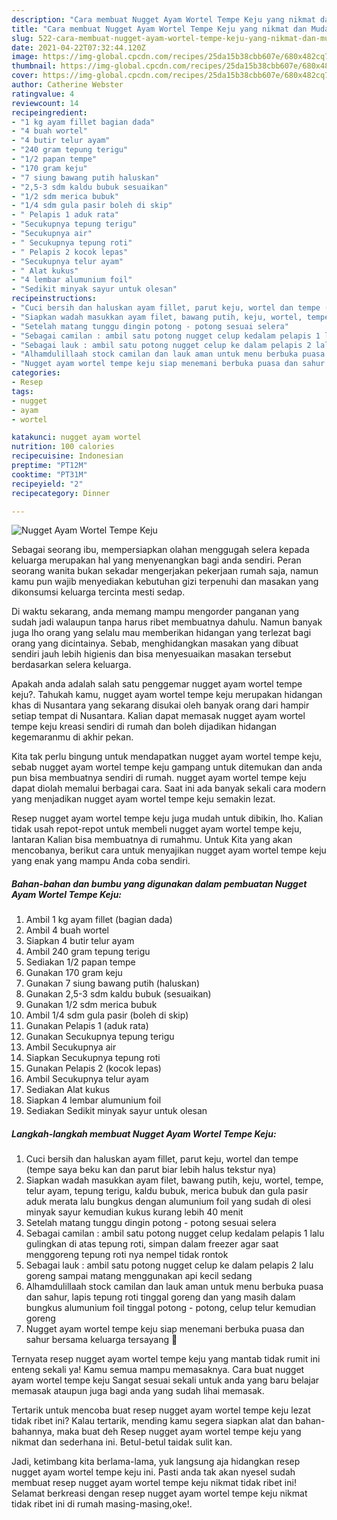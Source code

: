 ```yaml
---
description: "Cara membuat Nugget Ayam Wortel Tempe Keju yang nikmat dan Mudah Dibuat"
title: "Cara membuat Nugget Ayam Wortel Tempe Keju yang nikmat dan Mudah Dibuat"
slug: 522-cara-membuat-nugget-ayam-wortel-tempe-keju-yang-nikmat-dan-mudah-dibuat
date: 2021-04-22T07:32:44.120Z
image: https://img-global.cpcdn.com/recipes/25da15b38cbb607e/680x482cq70/nugget-ayam-wortel-tempe-keju-foto-resep-utama.jpg
thumbnail: https://img-global.cpcdn.com/recipes/25da15b38cbb607e/680x482cq70/nugget-ayam-wortel-tempe-keju-foto-resep-utama.jpg
cover: https://img-global.cpcdn.com/recipes/25da15b38cbb607e/680x482cq70/nugget-ayam-wortel-tempe-keju-foto-resep-utama.jpg
author: Catherine Webster
ratingvalue: 4
reviewcount: 14
recipeingredient:
- "1 kg ayam fillet bagian dada"
- "4 buah wortel"
- "4 butir telur ayam"
- "240 gram tepung terigu"
- "1/2 papan tempe"
- "170 gram keju"
- "7 siung bawang putih haluskan"
- "2,5-3 sdm kaldu bubuk sesuaikan"
- "1/2 sdm merica bubuk"
- "1/4 sdm gula pasir boleh di skip"
- " Pelapis 1 aduk rata"
- "Secukupnya tepung terigu"
- "Secukupnya air"
- " Secukupnya tepung roti"
- " Pelapis 2 kocok lepas"
- "Secukupnya telur ayam"
- " Alat kukus"
- "4 lembar alumunium foil"
- "Sedikit minyak sayur untuk olesan"
recipeinstructions:
- "Cuci bersih dan haluskan ayam fillet, parut keju, wortel dan tempe (tempe saya beku kan dan parut biar lebih halus tekstur nya)"
- "Siapkan wadah masukkan ayam filet, bawang putih, keju, wortel, tempe, telur ayam, tepung terigu, kaldu bubuk, merica bubuk dan gula pasir aduk merata lalu bungkus dengan alumunium foil yang sudah di olesi minyak sayur kemudian kukus kurang lebih 40 menit"
- "Setelah matang tunggu dingin potong - potong sesuai selera"
- "Sebagai camilan : ambil satu potong nugget celup kedalam pelapis 1 lalu gulingkan di atas tepung roti, simpan dalam freezer agar saat menggoreng tepung roti nya nempel tidak rontok"
- "Sebagai lauk : ambil satu potong nugget celup ke dalam pelapis 2 lalu goreng sampai matang menggunakan api kecil sedang"
- "Alhamdulillaah stock camilan dan lauk aman untuk menu berbuka puasa dan sahur, lapis tepung roti tinggal goreng dan yang masih dalam bungkus alumunium foil tinggal potong - potong, celup telur kemudian goreng"
- "Nugget ayam wortel tempe keju siap menemani berbuka puasa dan sahur bersama keluarga tersayang 💙"
categories:
- Resep
tags:
- nugget
- ayam
- wortel

katakunci: nugget ayam wortel 
nutrition: 100 calories
recipecuisine: Indonesian
preptime: "PT12M"
cooktime: "PT31M"
recipeyield: "2"
recipecategory: Dinner

---
```



![Nugget Ayam Wortel Tempe Keju](https://img-global.cpcdn.com/recipes/25da15b38cbb607e/680x482cq70/nugget-ayam-wortel-tempe-keju-foto-resep-utama.jpg)

Sebagai seorang ibu, mempersiapkan olahan menggugah selera kepada keluarga merupakan hal yang menyenangkan bagi anda sendiri. Peran seorang  wanita bukan sekadar mengerjakan pekerjaan rumah saja, namun kamu pun wajib menyediakan kebutuhan gizi terpenuhi dan masakan yang dikonsumsi keluarga tercinta mesti sedap.

Di waktu  sekarang, anda memang mampu mengorder panganan yang sudah jadi walaupun tanpa harus ribet membuatnya dahulu. Namun banyak juga lho orang yang selalu mau memberikan hidangan yang terlezat bagi orang yang dicintainya. Sebab, menghidangkan masakan yang dibuat sendiri jauh lebih higienis dan bisa menyesuaikan masakan tersebut berdasarkan selera keluarga. 



Apakah anda adalah salah satu penggemar nugget ayam wortel tempe keju?. Tahukah kamu, nugget ayam wortel tempe keju merupakan hidangan khas di Nusantara yang sekarang disukai oleh banyak orang dari hampir setiap tempat di Nusantara. Kalian dapat memasak nugget ayam wortel tempe keju kreasi sendiri di rumah dan boleh dijadikan hidangan kegemaranmu di akhir pekan.

Kita tak perlu bingung untuk mendapatkan nugget ayam wortel tempe keju, sebab nugget ayam wortel tempe keju gampang untuk ditemukan dan anda pun bisa membuatnya sendiri di rumah. nugget ayam wortel tempe keju dapat diolah memalui berbagai cara. Saat ini ada banyak sekali cara modern yang menjadikan nugget ayam wortel tempe keju semakin lezat.

Resep nugget ayam wortel tempe keju juga mudah untuk dibikin, lho. Kalian tidak usah repot-repot untuk membeli nugget ayam wortel tempe keju, lantaran Kalian bisa membuatnya di rumahmu. Untuk Kita yang akan mencobanya, berikut cara untuk menyajikan nugget ayam wortel tempe keju yang enak yang mampu Anda coba sendiri.

<!--inarticleads1-->

##### Bahan-bahan dan bumbu yang digunakan dalam pembuatan Nugget Ayam Wortel Tempe Keju:

1. Ambil 1 kg ayam fillet (bagian dada)
1. Ambil 4 buah wortel
1. Siapkan 4 butir telur ayam
1. Ambil 240 gram tepung terigu
1. Sediakan 1/2 papan tempe
1. Gunakan 170 gram keju
1. Gunakan 7 siung bawang putih (haluskan)
1. Gunakan 2,5-3 sdm kaldu bubuk (sesuaikan)
1. Gunakan 1/2 sdm merica bubuk
1. Ambil 1/4 sdm gula pasir (boleh di skip)
1. Gunakan  Pelapis 1 (aduk rata)
1. Gunakan Secukupnya tepung terigu
1. Ambil Secukupnya air
1. Siapkan  Secukupnya tepung roti
1. Gunakan  Pelapis 2 (kocok lepas)
1. Ambil Secukupnya telur ayam
1. Sediakan  Alat kukus
1. Siapkan 4 lembar alumunium foil
1. Sediakan Sedikit minyak sayur untuk olesan




<!--inarticleads2-->

##### Langkah-langkah membuat Nugget Ayam Wortel Tempe Keju:

1. Cuci bersih dan haluskan ayam fillet, parut keju, wortel dan tempe (tempe saya beku kan dan parut biar lebih halus tekstur nya)
1. Siapkan wadah masukkan ayam filet, bawang putih, keju, wortel, tempe, telur ayam, tepung terigu, kaldu bubuk, merica bubuk dan gula pasir aduk merata lalu bungkus dengan alumunium foil yang sudah di olesi minyak sayur kemudian kukus kurang lebih 40 menit
1. Setelah matang tunggu dingin potong - potong sesuai selera
1. Sebagai camilan : ambil satu potong nugget celup kedalam pelapis 1 lalu gulingkan di atas tepung roti, simpan dalam freezer agar saat menggoreng tepung roti nya nempel tidak rontok
1. Sebagai lauk : ambil satu potong nugget celup ke dalam pelapis 2 lalu goreng sampai matang menggunakan api kecil sedang
1. Alhamdulillaah stock camilan dan lauk aman untuk menu berbuka puasa dan sahur, lapis tepung roti tinggal goreng dan yang masih dalam bungkus alumunium foil tinggal potong - potong, celup telur kemudian goreng
1. Nugget ayam wortel tempe keju siap menemani berbuka puasa dan sahur bersama keluarga tersayang 💙




Ternyata resep nugget ayam wortel tempe keju yang mantab tidak rumit ini enteng sekali ya! Kamu semua mampu memasaknya. Cara buat nugget ayam wortel tempe keju Sangat sesuai sekali untuk anda yang baru belajar memasak ataupun juga bagi anda yang sudah lihai memasak.

Tertarik untuk mencoba buat resep nugget ayam wortel tempe keju lezat tidak ribet ini? Kalau tertarik, mending kamu segera siapkan alat dan bahan-bahannya, maka buat deh Resep nugget ayam wortel tempe keju yang nikmat dan sederhana ini. Betul-betul taidak sulit kan. 

Jadi, ketimbang kita berlama-lama, yuk langsung aja hidangkan resep nugget ayam wortel tempe keju ini. Pasti anda tak akan nyesel sudah membuat resep nugget ayam wortel tempe keju nikmat tidak ribet ini! Selamat berkreasi dengan resep nugget ayam wortel tempe keju nikmat tidak ribet ini di rumah masing-masing,oke!.

